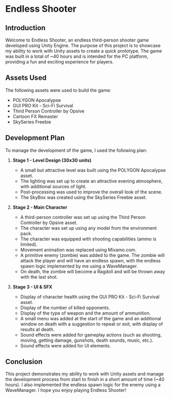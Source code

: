 # Endless Shooter

## Introduction

Welcome to Endless Shooter, an endless third-person shooter game developed using Unity Engine. The purpose of this project is to showcase my ability to work with Unity assets to create a quick prototype. The game was built in a total of ~40 hours and is intended for the PC platform, providing a fun and exciting experience for players.

## Assets Used

The following assets were used to build the game:

- POLYGON Apocalypse
- GUI PRO Kit - Sci-Fi Survival
- Third Person Controller by Opsive
- Cartoon FX Remaster
- SkySeries Freebie

## Development Plan

To manage the development of the game, I used the following plan:

1. **Stage 1 - Level Design (30x30 units)**
   - A small but attractive level was built using the POLYGON Apocalypse asset.
   - The lighting was set up to create an attractive evening atmosphere, with additional sources of light.
   - Post-processing was used to improve the overall look of the scene.
   - The SkyBox was created using the SkySeries Freebie asset.

2. **Stage 2 - Main Character**
   - A third-person controller was set up using the Third Person Controller by Opsive asset.
   - The character was set up using any model from the environment pack.
   - The character was equipped with shooting capabilities (ammo is limited).
   - Movement animation was replaced using Mixamo.com.
   - A primitive enemy (zombie) was added to the game. The zombie will attack the player and will have an endless spawn, with the endless spawn logic implemented by me using a WaveManager.
   - On death, the zombie will become a Ragdoll and will be thrown away with the last shot.

3. **Stage 3 - UI & SFX**
   - Display of character health using the GUI PRO Kit - Sci-Fi Survival asset.
   - Display of the number of killed opponents.
   - Display of the type of weapon and the amount of ammunition.
   - A small menu was added at the start of the game and an additional window on death with a suggestion to repeat or exit, with display of results at death.
   - Sound effects were added for gameplay actions (such as shooting, moving, getting damage, gunshots, death sounds, music, etc.).
   - Sound effects were added for UI elements.

## Conclusion

This project demonstrates my ability to work with Unity assets and manage the development process from start to finish in a short amount of time (~40 hours). I also implemented the endless spawn logic for the enemy using a WaveManager. I hope you enjoy playing Endless Shooter!
